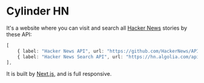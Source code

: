 # Cylinder HN

It's a website where you can visit and search all [Hacker News](https://news.ycombinator.com/) stories by these API:

```ts
[
    { label: "Hacker News API", url: "https://github.com/HackerNews/API" },
    { label: "Hacker News Search API", url: "https://hn.algolia.com/api" },
],
```

It is built by [Next.js](https://nextjs.org/), and is full responsive.
